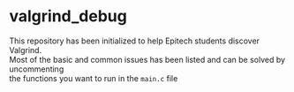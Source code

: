 # valgrind_debug

This repository has been initialized to help Epitech students discover Valgrind.  
Most of the basic and common issues has been listed and can be solved by uncommenting  
the functions you want to run in the ```main.c``` file
